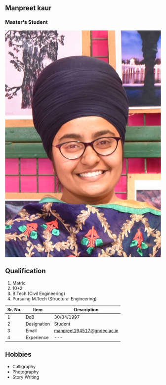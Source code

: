 
## Manpreet kaur

### Master's Student

![Display picture](Photos/mk.png)

## Qualification

1. Matric 
2. 10+2
3. B.Tech (Civil Engineering)
4. Pursuing M.Tech (Structural Engineering)


| Sr. No. | Item        | Description     |
| ------- | ----------- | --------------- |
| 1       | DoB         | 30/04/1997    |
| 2       | Designation | Student       |
| 3       | Email       | manpreet194517@gndec.ac.in |
| 4       | Experience  | ---         |

## Hobbies

- Calligraphy
- Photography
- Story Writing

